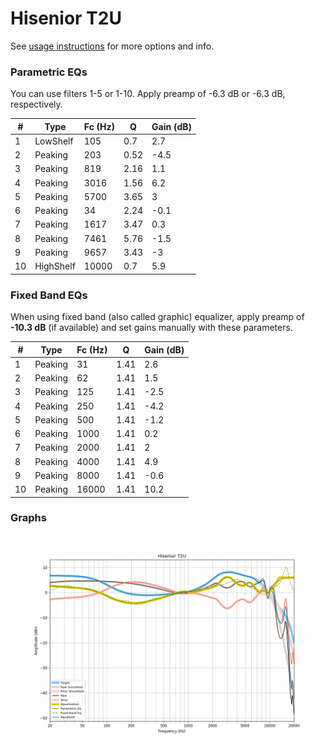 # Hisenior T2U
See [usage instructions](https://github.com/jaakkopasanen/AutoEq#usage) for more options and info.

### Parametric EQs
You can use filters 1-5 or 1-10. Apply preamp of -6.3 dB or -6.3 dB, respectively.

|   # | Type      |   Fc (Hz) |    Q |   Gain (dB) |
|-----|-----------|-----------|------|-------------|
|   1 | LowShelf  |       105 | 0.7  |         2.7 |
|   2 | Peaking   |       203 | 0.52 |        -4.5 |
|   3 | Peaking   |       819 | 2.16 |         1.1 |
|   4 | Peaking   |      3016 | 1.56 |         6.2 |
|   5 | Peaking   |      5700 | 3.65 |         3   |
|   6 | Peaking   |        34 | 2.24 |        -0.1 |
|   7 | Peaking   |      1617 | 3.47 |         0.3 |
|   8 | Peaking   |      7461 | 5.76 |        -1.5 |
|   9 | Peaking   |      9657 | 3.43 |        -3   |
|  10 | HighShelf |     10000 | 0.7  |         5.9 |

### Fixed Band EQs
When using fixed band (also called graphic) equalizer, apply preamp of **-10.3 dB** (if available) and set gains manually with these parameters.

|   # | Type    |   Fc (Hz) |    Q |   Gain (dB) |
|-----|---------|-----------|------|-------------|
|   1 | Peaking |        31 | 1.41 |         2.6 |
|   2 | Peaking |        62 | 1.41 |         1.5 |
|   3 | Peaking |       125 | 1.41 |        -2.5 |
|   4 | Peaking |       250 | 1.41 |        -4.2 |
|   5 | Peaking |       500 | 1.41 |        -1.2 |
|   6 | Peaking |      1000 | 1.41 |         0.2 |
|   7 | Peaking |      2000 | 1.41 |         2   |
|   8 | Peaking |      4000 | 1.41 |         4.9 |
|   9 | Peaking |      8000 | 1.41 |        -0.6 |
|  10 | Peaking |     16000 | 1.41 |        10.2 |

### Graphs
![](./Hisenior%20T2U.png)
